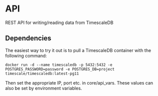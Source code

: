 # API
REST API for writing/reading data from TimescaleDB



## Dependencies
The easiest way to try it out is to pull a TimescaleDB container with the following command:
```
docker run -d --name timescaledb -p 5432:5432 -e POSTGRES_PASSWORD=password -e POSTGRES_DB=project timescale/timescaledb:latest-pg11
```
Then set the appropriate IP, port etc. in core/api_vars. These values can also be set by environment variables.